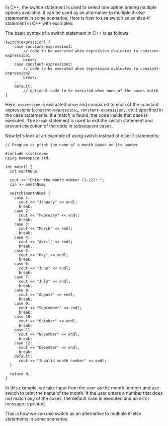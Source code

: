 In C++, the switch statement is used to select one option among multiple options available. It can be used as an alternative to multiple if-else statements in some scenarios. Here is how to use switch as an else-if statement in C++ with examples:

The basic syntax of a switch statement in C++ is as follows:

```
switch(expression) {
    case constant-expression1:
        // code to be executed when expression evaluates to constant-expression1
        break;
    case constant-expression2:
        // code to be executed when expression evaluates to constant-expression2
        break;
    ...
    default:
        // optional code to be executed when none of the cases match
}
```

Here, `expression` is evaluated once and compared to each of the constant expressions (`constant-expression1`, `constant-expression2`, etc.) specified in the case statements. If a match is found, the code inside that case is executed. The `break` statement is used to exit the switch statement and prevent execution of the code in subsequent cases.

Now let's look at an example of using switch instead of else-if statements:

```
// Program to print the name of a month based on its number

#include <iostream>
using namespace std;

int main() {
  int monthNum;

  cout << "Enter the month number (1-12): ";
  cin >> monthNum;

  switch(monthNum) {
    case 1:
      cout << "January" << endl;
      break;
    case 2:
      cout << "February" << endl;
      break;
    case 3:
      cout << "March" << endl;
      break;
    case 4:
      cout << "April" << endl;
      break;
    case 5:
      cout << "May" << endl;
      break;
    case 6:
      cout << "June" << endl;
      break;
    case 7:
      cout << "July" << endl;
      break;
    case 8:
      cout << "August" << endl;
      break;
    case 9:
      cout << "September" << endl;
      break;
    case 10:
      cout << "October" << endl;
      break;
    case 11:
      cout << "November" << endl;
      break;
    case 12:
      cout << "December" << endl;
      break;
    default:
      cout << "Invalid month number" << endl;
  }

  return 0;
}
```

In this example, we take input from the user as the month number and use switch to print the name of the month. If the user enters a number that does not match any of the cases, the default case is executed and an error message is printed.

This is how we can use switch as an alternative to multiple if-else statements in some scenarios.